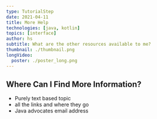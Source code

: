 ```yaml
---
type: TutorialStep
date: 2021-04-11
title: More Help
technologies: [java, kotlin]
topics: [interface]
author: hs
subtitle: What are the other resources available to me?
thumbnail: ./thumbnail.png
longVideo:
  poster: ./poster_long.png
---
```


## Where Can I Find More Information?
- Purely text based topic
- all the links and where they go
- Java advocates email address